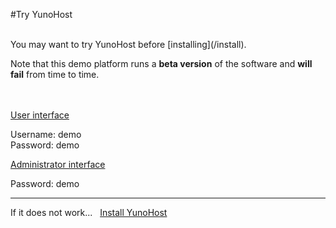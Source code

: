#Try YunoHost

<br />
You may want to try YunoHost before [installing](/install). 

Note that this demo platform runs a **beta version** of the software and **will fail** from time to time.

<br />
<br />

  <div class="row text-center">
    <div class="col-md-6">
      <a href="https://demo.yunohost.org/webmail" class="btn btn-primary btn-lg">User interface</a>
      <p class="text-muted">Username: demo<br>Password: demo</p>
    </div>
    <div class="col-md-5">
      <a href="https://demo.yunohost.org/ynhadmin" class="btn btn-danger btn-lg">Administrator interface</a>
      <p class="text-muted">Password: demo</p>
    </div>
  </div>

---

<div class="text-center">

If it does not work... &nbsp;  <a href="/install" class="btn btn-success">Install YunoHost</a>

</div>
